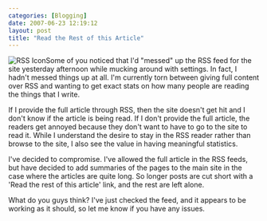 ```yaml
---
categories: [Blogging]
date: 2007-06-23 12:19:12
layout: post
title: "Read the Rest of this Article"
---
```

<img src="/images/rss/rss_icon_glass64.PNG" class="InlineImageRight" alt="RSS Icon"/>Some of you noticed that I'd "messed" up the RSS feed for the site yesterday afternoon while mucking around with settings. In fact, I hadn't messed things up at all. I'm currently torn between giving full content over RSS and wanting to get exact stats on how many people are reading the things that I write.

If I provide the full article through RSS, then the site doesn't get hit and I don't know if the article is being read. If I don't provide the full article, the readers get annoyed because they don't want to have to go to the site to read it. While I understand the desire to stay in the RSS reader rather than browse to the site, I also see the value in having meaningful statistics.

I've decided to compromise. I've allowed the full article in the RSS feeds, but have decided to add summaries of the pages to the main site in the case where the articles are quite long. So longer posts are cut short with a 'Read the rest of this article' link, and the rest are left alone.

What do you guys think? I've just checked the feed, and it appears to be working as it should, so let me know if you have any issues.
